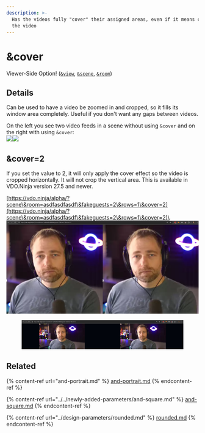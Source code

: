 ```yaml
---
description: >-
  Has the videos fully "cover" their assigned areas, even if it means cropping
  the video
---
```


# \&cover

Viewer-Side Option! ([`&view`](view.md), [`&scene`](scene.md), [`&room`](../../general-settings/room.md))

## Details

Can be used to have a video be zoomed in and cropped, so it fills its window area completely. Useful if you don't want any gaps between videos.

On the left you see two video feeds in a scene without using `&cover` and on the right with using `&cover`:\
![](<../../.gitbook/assets/image (9) (3) (1).png>)![](<../../.gitbook/assets/image (8) (1) (2) (1).png>)





## \&cover=2

If you set the value to 2, it will only apply the cover effect so the video is cropped horizontally. It will not crop the vertical area. This is available in VDO.Ninja version 27.5 and newer.

[https://vdo.ninja/alpha/?scene\&room=asdfasdfasdf\&fakeguests=2\&rows=1\&cover=2](https://vdo.ninja/alpha/?scene\&room=asdfasdfasdf\&fakeguests=2\&rows=1\&cover=2)\
\
![](../../.gitbook/assets/image.png)

<figure><img src="../../.gitbook/assets/image (1).png" alt=""><figcaption></figcaption></figure>

## Related

{% content-ref url="and-portrait.md" %}
[and-portrait.md](and-portrait.md)
{% endcontent-ref %}

{% content-ref url="../../newly-added-parameters/and-square.md" %}
[and-square.md](../../newly-added-parameters/and-square.md)
{% endcontent-ref %}

{% content-ref url="../design-parameters/rounded.md" %}
[rounded.md](../design-parameters/rounded.md)
{% endcontent-ref %}
